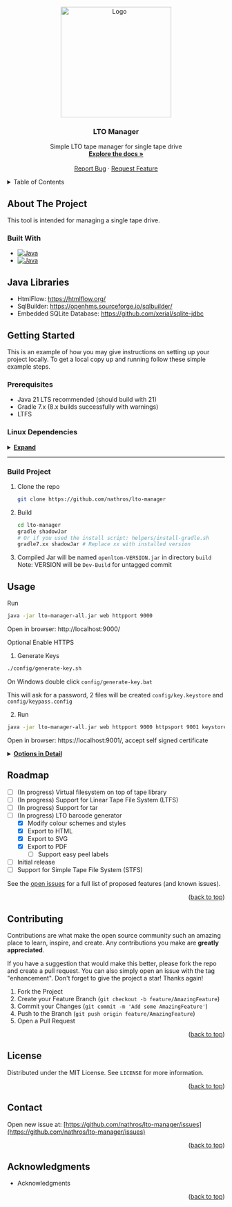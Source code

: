 <div id="top"></div>

<br />
<div align="center">
  <a href="https://github.com/nathros/lto-manager/">
    <img src="https://raw.githubusercontent.com/nathros/lto-manager/main/src/main/resources/lto/manager/web/assets/img/favico.svg" alt="Logo" width="256">
  </a>

<h3 align="center">LTO Manager</h3>

  <p align="center">
    Simple LTO tape manager for single tape drive
    <br />
    <a href="https://github.com/nathros/lto-manager"><strong>Explore the docs »</strong></a>
    <br />
    <br />
    <!--<a href="https://github.com/nathros/lto-manager">View Demo</a>
    ·-->
    <a href="https://github.com/nathros/lto-manager/issues">Report Bug</a>
    ·
    <a href="https://github.com/nathros/lto-manager/issues">Request Feature</a>
  </p>
</div>



<!-- TABLE OF CONTENTS -->
<details>
  <summary>Table of Contents</summary>
  <ol>
    <li>
      <a href="#about-the-project">About The Project</a>
      <ul>
        <li><a href="#built-with">Built With</a></li>
      </ul>
    </li>
    <li>
      <a href="#getting-started">Getting Started</a>
      <ul>
        <li><a href="#prerequisites">Prerequisites</a></li>
        <li><a href="#installation">Installation</a></li>
      </ul>
    </li>
    <li><a href="#usage">Usage</a></li>
    <li><a href="#roadmap">Roadmap</a></li>
    <li><a href="#contributing">Contributing</a></li>
    <li><a href="#license">License</a></li>
    <li><a href="#contact">Contact</a></li>
    <li><a href="#acknowledgments">Acknowledgments</a></li>
  </ol>
</details>



<!-- ABOUT THE PROJECT -->
## About The Project

<!-- [![Product Name Screen Shot][product-screenshot]](https://example.com) -->

This tool is intended for managing a single tape drive.

### Built With

* [![Java][java-21]][java-21-url]
* [![Java][gradle]][gradle-url]

## Java Libraries
* HtmlFlow: https://htmlflow.org/
* SqlBuilder: https://openhms.sourceforge.io/sqlbuilder/
* Embedded SQLite Database: https://github.com/xerial/sqlite-jdbc

## Getting Started
This is an example of how you may give instructions on setting up your project locally.
To get a local copy up and running follow these simple example steps.

### Prerequisites
* Java 21 LTS recommended (should build with 21)
* Gradle 7.x (8.x builds successfully with warnings)
* LTFS

### Linux Dependencies
<details>
<summary><u><b>Expand</b></u></summary>

### Install Java
These commands apply to Debian and derivatives such as Ubuntu, your own system maybe different
```sh
sudo apt-get update
sudo apt-get install openjdk-21-jdk openjdk-21-jre
```

### Install LTFS
Make sure your tape drive is visible, if this returns nothing then check cables / system configuration
```sh
ls /dev/ | grep nst
```
Compile and install: https://github.com/LinearTapeFileSystem/ltfs

Ubuntu 18.04 and 20.04
```sh
sudo apt-get update
sudo apt-get install -y libicu-dev libfuse-dev libxml2-dev uuid-dev libperl-dev libsnmp-perl
sudo apt-get install -y snapd
sudo snap install -y net-snmp

sudo mkdir /opt/ltfs
sudo chown $(whoami) /opt/ltfs
cd /opt/ltfs
git clone https://github.com/LinearTapeFileSystem/ltfs
mv ltfs/{.[!.],}* /opt/ltfs/

./autogen.sh
./configure
make
sudo make install
sudo ldconfig

ltfs # test command
```
<!--
#if you run ltfs now it will complain that libraries are missing - the fix
export LD_LIBRARY_PATH=$LD_LIBRARY_PATH:/opt/ltfs/src/libltfs/.libs/
echo export LD_LIBRARY_PATH=$LD_LIBRARY_PATH:/opt/ltfs/src/libltfs/.libs/ >> ~/.bashrc

sudo apt install make automake autoconf libtool fuse uuid libxml2 libxml2-dev libsnmp-dev pkg-config libfuse-dev uuid-dev icu-devtools

ubuntu 22.04
./autogen.sh
./configure --disable-dependency-tracking
make
sudo make install
sudo ldconfig -v
-->

### Install Gradle
```sh
sudo ./helpers/install-gradle.sh
```
This will install the latest release from version 7
</details>
<hr>

<!--### Windows Dependencies
<details>
<summary><u><b>Expand</b></u></summary>

### Install Java
Download and install: https://download.oracle.com/java/21/archive/jdk-21.0.4_windows-x64_bin.exe

Run CMD as Admin
```sh
setx /M PATH "%PATH%;C:\Program Files\Java\jdk-21.0_4\bin"
 ```

or

In <b>File Explorer</b> right-click on the `This PC` (or `Computer`) icon, then click `Properties` -> `Advanced System Settings` -> `Environmental Variables`.

Under `System Variables` select Path, then click Edit. Add an entry for `C:\Program Files\Java\jdk-21.0_4\bin`. Click OK to save.

### Install LTFS
Download and install: https://www.quantum.com/en/service-support/downloads-and-firmware/ltfs/

### Install Gradle (Build Only)
Download: https://services.gradle.org/distributions/gradle-7.2-bin.zip

Extract to: `C:\Gradle`

Run CMD as Admin
```sh
setx /M PATH "%PATH%;C:\Gradle\bin"
 ```
or

Add `C:\Gradle\bin` to `Environmental Variables`
</details>
<hr>
-->


### Build Project
1. Clone the repo
   ```sh
   git clone https://github.com/nathros/lto-manager
   ```
2. Build
   ```sh
   cd lto-manager
   gradle shadowJar
   # Or if you used the install script: helpers/install-gradle.sh
   gradle7.xx shadowJar # Replace xx with installed version
   ```
<!--<details>
<summary>Optional build parameters</summary>
  Minify CSS and JavaScript

  ```sh
  gradle shadowJarMinify
  ```
</details>-->


3. Compiled Jar will be named `openltom-VERSION.jar` in directory `build`
   Note: VERSION will be `Dev-Build` for untagged commit

## Usage

Run
```sh
java -jar lto-manager-all.jar web httpport 9000
```
Open in browser: http://localhost:9000/

Optional Enable HTTPS
1. Generate Keys
```sh
./config/generate-key.sh
```
On Windows double click `config/generate-key.bat`

  This will ask for a password, 2 files will be created `config/key.keystore` and `config/keypass.config`

2. Run
```sh
java -jar lto-manager-all.jar web httpport 9000 httpsport 9001 keystorepath config/key.keystore keystoreconfigpath config/keypass.config
```
Open in browser: https://localhost:9001/, accept self signed certificate


  <details>
    <summary><u><b>Options in Detail</b></u></summary>
    <!-- have to be followed by an empty line! -->

These are all available launch parameters

* <b>HTTP port</b>
    * Port number for HTTP

      ```sh
      httpport [port]
      ```
    If HTTPS is enabled requests to this port this will redirected to HTTPS

    Example: `httpport 9000`

* <b>HTTPS port</b>
   * Port number for HTTPS

     ```sh
     httpport [port]
     ```
   HTTP requests will be redirected to HTTPS

   If this is specified then options `keystorepath` and `keystoreconfigpath` must also be configured

   Example: `httpports 9001`

* <b>Key store path</b>
   * Path for Key store

     ```sh
     keystorepath [path]
     ```
  Make sure to run `config/generate-key.sh` once to generate a key

   Example: `keystorepath config/key.keystore`

* <b>Key store config path</b>
  * Path for Key store config

    ```sh
    keystoreconfigpath [path]
    ```
  Make sure to run `config/generate-key.sh` once to generate a key

    Example: `keystoreconfigpath config/keypass.config`


* <b>Database path</b>
  * Path to SQLite database file

    ```sh
    dbpath [path]
    ```
  If file it does not exist it will be created

    Note: if this option is not specified then default of `config/base.db` will be used

    Example: `dbpath config/base.db`
  </details>


<!-- ROADMAP -->
## Roadmap

- [ ] (In progress) Virtual filesystem on top of tape library
- [ ] (In progress) Support for Linear Tape File System (LTFS)
- [ ] (In progress) Support for tar
- [ ] (In progress) LTO barcode generator
    - [x] Modify colour schemes and styles
    - [x] Export to HTML
    - [x] Export to SVG
    - [x] Export to PDF
        - [ ] Support easy peel labels
- [ ] Initial release
- [ ] Support for Simple Tape File System (STFS)

See the [open issues](https://github.com/nathros/lto-manager/issues?q=is%3Aissue+is%3Aopen+) for a full list of proposed features (and known issues).

<p align="right">(<a href="#top">back to top</a>)</p>


<!-- CONTRIBUTING -->
## Contributing

Contributions are what make the open source community such an amazing place to learn, inspire, and create. Any contributions you make are **greatly appreciated**.

If you have a suggestion that would make this better, please fork the repo and create a pull request. You can also simply open an issue with the tag "enhancement".
Don't forget to give the project a star! Thanks again!

1. Fork the Project
2. Create your Feature Branch (`git checkout -b feature/AmazingFeature`)
3. Commit your Changes (`git commit -m 'Add some AmazingFeature'`)
4. Push to the Branch (`git push origin feature/AmazingFeature`)
5. Open a Pull Request

<p align="right">(<a href="#top">back to top</a>)</p>



<!-- LICENSE -->
## License

Distributed under the MIT License. See `LICENSE` for more information.

<p align="right">(<a href="#top">back to top</a>)</p>



<!-- CONTACT -->
## Contact

Open new issue at: [https://github.com/nathros/lto-manager/issues](https://github.com/nathros/lto-manager/issues)

<p align="right">(<a href="#top">back to top</a>)</p>



<!-- ACKNOWLEDGMENTS -->
## Acknowledgments

* []() Acknowledgments

<p align="right">(<a href="#top">back to top</a>)</p>



<!-- MARKDOWN LINKS & IMAGES -->
<!-- https://www.markdownguide.org/basic-syntax/#reference-style-links -->
[java-21]: https://img.shields.io/badge/Java-21-orange?style=for-the-badge&logo=java
[java-21-url]: https://www.oracle.com/java/technologies/javase/jdk21-archive-downloads.html
[gradle]: https://img.shields.io/badge/Gradle-7-%2302303a?style=for-the-badge&logo=gradle
[gradle-url]: https://gradle.org/
